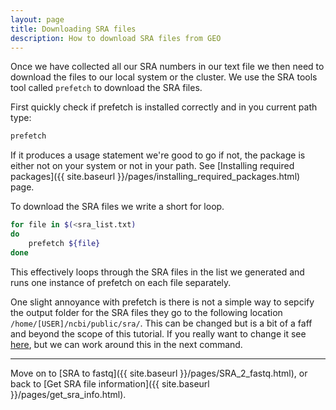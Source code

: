 ```yaml
---
layout: page
title: Downloading SRA files
description: How to download SRA files from GEO
---
```


Once we have collected all our SRA numbers in our text file we then need to download the files to our
local system or the cluster. We use the SRA tools tool called `prefetch` to download the SRA files.

First quickly check if prefetch is installed correctly and in you current path type:

~~~bash
prefetch 
~~~

If it produces a usage statement we're good to go if not, the package is either not on your system or 
not in your path. See [Installing required packages]({{ site.baseurl }}/pages/installing_required_packages.html)
page.

To download the SRA files we write a short for loop. 

~~~bash
for file in $(<sra_list.txt)
do
    prefetch ${file}
done
~~~

This effectively loops through the SRA files in the list we generated and runs one instance of prefetch
on each file separately. 

One slight annoyance with prefetch is there is not a simple way to sepcify the output folder for the SRA 
files they go to the following location `/home/[USER]/ncbi/public/sra/`. This can be changed but is a bit 
of a faff and beyond the scope of this tutorial. If you really want to change it see 
[here](https://www.biostars.org/p/175096/), but we can work around this in the next command.

***

Move on to [SRA to fastq]({{ site.baseurl }}/pages/SRA_2_fastq.html), or back
to [Get SRA file information]({{ site.baseurl }}/pages/get_sra_info.html).

